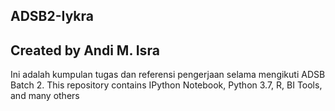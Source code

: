 ## ADSB2-Iykra
## Created by Andi M. Isra

Ini adalah kumpulan tugas dan referensi pengerjaan selama mengikuti ADSB Batch 2. 
This repository contains IPython Notebook, Python 3.7, R, BI Tools, and many others
